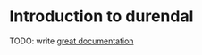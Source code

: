 # Introduction to durendal

TODO: write [great documentation](http://jacobian.org/writing/what-to-write/)
